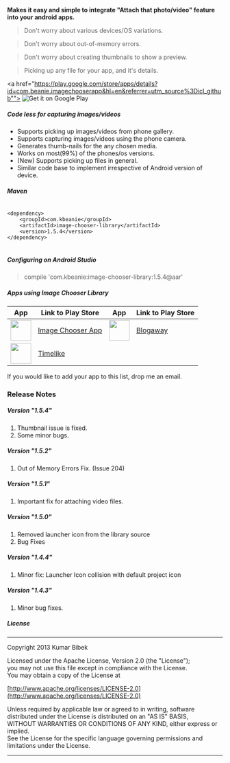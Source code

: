 **Makes it easy and simple to integrate "Attach that photo/video" feature into your android apps.**

>Don't worry about various devices/OS variations.

>Don't worry about out-of-memory errors.

>Don't worry about creating thumbnails to show a preview.

>Picking up any file for your app, and it's details.

<a href="https://play.google.com/store/apps/details?id=com.beanie.imagechooserapp&hl=en&referrer=utm_source%3Dicl_github"">
  <img alt="Get it on Google Play"
       src="https://developer.android.com/images/brand/en_generic_rgb_wo_45.png" />
</a>

##### Code less for capturing  images/videos
- Supports picking up images/videos from phone gallery.
- Supports capturing images/videos using the phone camera.
- Generates thumb-nails for the any chosen media.
- Works on most(99%) of the phones/os versions.
- (New) Supports picking up files in general.
- Similar code base to implement irrespective of Android version of device.

##### Maven
<pre>
<code>
&lt;dependency&gt;
    &lt;groupId&gt;com.kbeanie&lt;/groupId&gt;
    &lt;artifactId&gt;image-chooser-library&lt;/artifactId&gt;
    &lt;version&gt;1.5.4&lt;/version&gt;
&lt;/dependency&gt;
</code>
</pre>

##### Configuring on Android Studio
> compile 'com.kbeanie:image-chooser-library:1.5.4@aar'

##### Apps using Image Chooser Library

App                 | Link to Play Store     |App                | Link to Play Store
--------------------| -----------------------| ------------------| --------------------
<a href="https://play.google.com/store/apps/details?id=com.beanie.imagechooserapp&hl=en&referrer=utm_source%3Dicl_github"><img src="https://lh6.ggpht.com/5HmHU2cE12jLB1NSX9blKNVa_dj_ymh_FIzajC6joVd4jYBopGQFj5ZFHr9FboHFyQ=w300-rw" width="48" height="48"/></a>|<a href="https://play.google.com/store/apps/details?id=com.beanie.imagechooserapp&hl=en&referrer=utm_source%3Dicl_github">Image Chooser App</a>|<a href="https://play.google.com/store/apps/details?id=com.beanie.blog&hl=en&referrer=utm_source%3Dicl_github"><img src="https://lh6.ggpht.com/PT80sExPDHg0_Y75qGYsrSqzpyEU9v9UDS-bKBKlorqjz1LQ4FAOiRL2tHX3IljbcDU=w300-rw" width="48" height="48"/></a>|<a href="https://play.google.com/store/apps/details?id=com.beanie.blog&hl=en&referrer=utm_source%3Dicl_github">Blogaway</a>
<a href="https://play.google.com/store/apps/details?id=org.kazin.timelike&hl=en&referrer=utm_source%3Dicl_github"><img src="https://lh3.googleusercontent.com/ZlKEoMiDXRoN4M-8IuS4jdJoBsf2yg1FOuojHui9VB4IhDr52REEI8NaA5piWujt25I=w300-rw" width="48" height="48"/></a>|<a href="https://play.google.com/store/apps/details?id=org.kazin.timelike&hl=en&referrer=utm_source%3Dicl_github">Timelike</a>



If you would like to add your app to this list, drop me an email.

### Release Notes

##### Version "1.5.4"
1. Thumbnail issue is fixed.
2. Some minor bugs.

##### Version "1.5.2"
1. Out of Memory Errors Fix. (Issue 204)

##### Version "1.5.1"
1. Important fix for attaching video files.

##### Version "1.5.0"
1. Removed launcher icon from the library source
2. Bug Fixes

##### Version "1.4.4"
1. Minor fix: Launcher Icon collision with default project icon

##### Version "1.4.3"
1. Minor bug fixes.


##### License
-----------------------------------------------------------------------------------

Copyright 2013 Kumar Bibek

Licensed under the Apache License, Version 2.0 (the "License");<br />
you may not use this file except in compliance with the License.<br />
You may obtain a copy of the License at
   
[http://www.apache.org/licenses/LICENSE-2.0](http://www.apache.org/licenses/LICENSE-2.0)
	
Unless required by applicable law or agreed to in writing, software<br />
distributed under the License is distributed on an "AS IS" BASIS,<br />
WITHOUT WARRANTIES OR CONDITIONS OF ANY KIND, either express or implied.<br />
See the License for the specific language governing permissions and<br />
limitations under the License.

-----------------------------------------------------------------------------------
